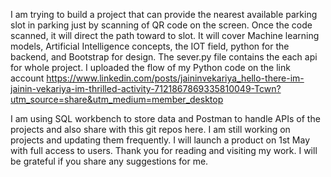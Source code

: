 I am trying to build a project that can provide the nearest available parking slot in parking just by scanning of QR code on the screen. Once the code scanned, it will direct the path toward to slot. It will cover Machine learning models, Artificial Intelligence concepts, the IOT field, python for the backend, and Bootstrap for design.
The sever.py file contains the each api for whole project. I uploaded the flow of my Python code on the link account https://www.linkedin.com/posts/jaininvekariya_hello-there-im-jainin-vekariya-im-thrilled-activity-7121867869335810049-Tcwn?utm_source=share&utm_medium=member_desktop

I am using SQL workbench to store data and Postman to handle APIs of the projects and also share with this git repos here. I am still working on projects and updating them frequently. I will launch a product on 1st May with full access to users.
Thank you for reading and visiting my work. I will be grateful if you share any suggestions for me.
